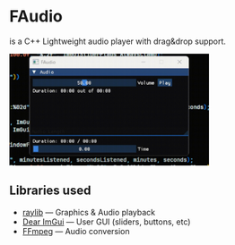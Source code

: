 # FAudio

is a C++ Lightweight audio player with drag&drop support.

<img src="dragndrop.gif" height=200/>

## Libraries used
- [raylib](https://www.raylib.com/) — Graphics & Audio playback
- [Dear ImGui](https://github.com/ocornut/imgui) — User GUI (sliders, buttons, etc)
- [FFmpeg](https://ffmpeg.org/) — Audio conversion
